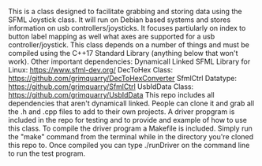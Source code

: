 This is a class designed to facilitate grabbing and storing data using the SFML Joystick class. It will run on Debian
based systems and stores information on usb controllers/joysticks.  It focuses partiularly on index to button label
mapping as well what axes are supported for a usb controller/joystick.  This class depends on a number of things and
must be compiled using the C++17 Standard Library (anything below that won't work).  Other important dependencies:
Dynamicall Linked SFML Library for Linux: https://www.sfml-dev.org/
DecToHex Class: https://github.com/grimquarry/DecToHexConverter
SfmlCtrl Datatype: https://github.com/grimquarry/SfmlCtrl
UsbIdData Class: https://github.com/grimquarry/UsbIdData
This repo includes all dependencies that aren't dynamicall linked.  People can clone it and grab all the .h and .cpp
files to add to their own projects.  A driver propgram is included in the repo for testing and to provide and example
of how to use this class.  To compile the driver program a Makefile is included.  Simply run the "make" command from
the terminal while in the directory you're cloned this repo to.  Once compiled you can type ./runDriver on the command
line to run the test program.  

